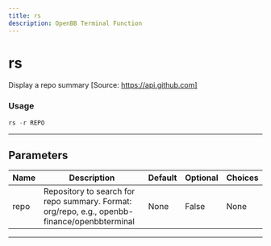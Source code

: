 ```yaml
---
title: rs
description: OpenBB Terminal Function
---
```


# rs

Display a repo summary [Source: https://api.github.com]

### Usage

```python
rs -r REPO
```

---

## Parameters

| Name | Description | Default | Optional | Choices |
| ---- | ----------- | ------- | -------- | ------- |
| repo | Repository to search for repo summary. Format: org/repo, e.g., openbb-finance/openbbterminal | None | False | None |

---
